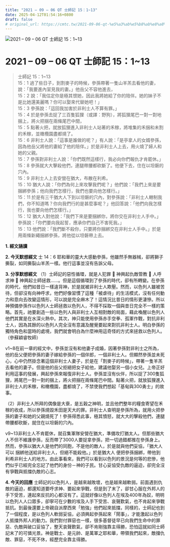```yaml
---
title: "2021 – 09 – 06 QT 士師記 15：1~13"
date: 2025-04-12T01:54:16+0800
draft: false
# original_url: https://cmtc.tw/2021-09-06-qt-%e5%a3%ab%e5%b8%ab%e8%a8%98-15%ef%bc%9a113
---
```


![2021 – 09 – 06 QT 士師記 15：1\~13](/images/qt.jpg   "2021 – 09 – 06 QT 士師記 15：1\~13")

# 2021 – 09 – 06 QT 士師記 15：1\~13

> 士師記 15：1\~13  
> 15：1 過了些日子，到割麥子的時候，參孫帶著一隻山羊羔去看他的妻，說：「我要進內室見我的妻。」他岳父不容他進去，  
> 15：2 說：「我估定你是極其恨她，因此我將她給了你的陪伴。她的妹子不是比她還美麗嗎？你可以娶來代替她吧！」  
> 15：3 參孫說：「這回我加害於非利士人不算有罪。」  
> 15：4 於是參孫去捉了三百隻狐狸（或譯：野狗），將狐狸尾巴一對一對地捆上，將火把捆在兩條尾巴中間，  
> 15：5 點著火把，就放狐狸進入非利士人站著的禾稼，將堆集的禾捆和未割的禾稼，並橄欖園盡都燒了。  
> 15：6 非利士人說：「這事是誰做的呢？」有人說：「是亭拿人的女婿參孫，因為他岳父將他的妻給了他的陪伴。」於是非利士人上去，用火燒了婦人和她的父親。  
> 15：7 參孫對非利士人說：「你們既然這樣行，我必向你們報仇才肯罷休。」  
> 15：8 參孫就大大擊殺他們，連腿帶腰都砍斷了。他便下去，住在以坦磐的穴內。  
> 15：9 非利士人上去安營在猶大，布散在利希。  
> 15：10 猶大人說：「你們為何上來攻擊我們呢？」他們說：「我們上來是要捆綁參孫；他向我們怎樣行，我們也要向他怎樣行。」  
> 15：11 於是有三千猶大人下到以坦磐的穴內，對參孫說：「非利士人轄制我們，你不知道嗎？你向我們行的是甚麼事呢？」他回答說：「他們向我怎樣行，我也要向他們怎樣行。」  
> 15：12 猶大人對他說：「我們下來是要捆綁你，將你交在非利士人手中。」參孫說：「你們要向我起誓，應承你們自己不害死我。」  
> 15：13 他們說：「我們斷不殺你，只要將你捆綁交在非利士人手中。」於是用兩條新繩捆綁參孫，將他從以坦磐帶上去。

**1. 經文誦讀**

**2.  今天默想經文**
士 14：6 耶和華的靈大大感動參孫，他雖然手無器械，卻將獅子撕裂，如同撕裂山羊羔一樣。他行這事並沒有告訴父母。

**3. 分享默想經文**
（1）士師記的惡性循環，就是人犯罪  神興起仇敵管教  人呼求神  神興起士師拯救……。但是這個循環到了參孫的時代，卻有所轉變。在參孫的時代，他們如昔日一樣違背神，於是就被非利士人欺壓。然而，以色列人雖被苦待，但卻沒有向神呼求，他們好像習慣了這種「被虐待」的生活模式，沒有任何動力和意向去改變這情形，可以說是完全麻木了！這情況比昔日的情形更淒慘。所以神預備參孫作以色列人士師拯救以色列人，不得不採取一個與昔日完全不一樣的策略。首先，祂要創造一些以色列人與非利士人互相對敵的局面，藉此喚醒以色列人他們其實是在水深火熱中。其次，神只能使用參孫赤手空拳、孤軍作戰，對抗非利士人，因為其餘的以色列人完全沒有意識及醒覺要起來對抗非利士人。明白參孫的獨特角色和當時的處境，我們就會明白為什麼神用這奇怪的方式來拯救以色列人。（參蘇穎睿牧師）

v1\~8在前一章的經文中，參孫並沒有和他妻子成婚，因著參孫對非利士之所為，他的岳父便把參孫的妻子嫁給參孫的一個伴郎，一個非利士人。但顯然參孫並未死心，心中仍然掛念著這個非利士人妻子，於是在「割麥子的時候」，帶著一隻羊羔去看他的妻子。但是他的岳父拒絕把女子給他，建議他娶另一個小女兒。上帝正好利用這事的發展，興起參孫來報復非利士人。參孫並沒有伙伴，所以捉了300隻狐狸，將尾巴一對一對的捆上，將火把捆在兩條尾巴中間。點著火把，就放狐狸進入非利士人的禾稼，和橄欖園，盡都燒了，不禁使我們想起「基甸與300勇士」的故事。

（2）非利士人所拜的偶像是大䘱，是五穀之神明，並且他們整年的糧食寄望在禾稼的收成，所以參孫燒毀禾田是天大的罪。非利士人查明是參孫所為，就用火把參孫的妻子和她的父親燒死了！參孫得悉此事，極其憤怒，就大大的擊殺他們，連腿帶腰都砍斷，就住在以坦磐的穴內。

v9\~13非利士人不肯罷休，就召集軍隊安營在猶大，準備攻打猶太人。但那些猶大人不但不維護參孫，反而帶了3000人要捉拿參孫，把一切過錯都推在參孫身上。然而，參孫以猶大人是他們的同胞，不是他的敵人，於是就與他們妥協，「猶大人可以 捆綁他送給非利士人，但絕不能殺他。」於是猶大人 便把參孫捆綁，帶他到利希非利士人的地方。由此事看來，我們可以看到以色列的景況是何等的悲慘，他們似乎已經完全忘記了他們的身份－神的子民。甘心妥協受仇敵的逼迫，卻完全沒有爭戰與抵擋仇敵的心志。

**4. 今天的回應**
士師記的以色列人，是越來越敗壞，也是越來越軟弱。前面遇到仇敵的逼迫，都還知道要呼求神、要起來爭戰，但是到了末了，卻甘心服在外邦人的手下受苦，連起來反抗的心都沒有了。這就好像以色列人在埃及400年為奴，明明以色列人人口眾多，卻寧可在少數的埃及人手下受苦、哀聲歎氣，也不肯起來爭戰抵抗。到最後還要上帝親自派摩西來「勉強」他們起來抵擋，同樣的，士師記也到了一個程度，是以色列人軟弱妥協，必須興起參孫起來「鬧事」，才能激起以色列人抵擋外邦人的動力。我們對付罪惡也一樣，很多基督徒早已向我們生命中的罪惡、仇敵與破口妥協了，整天哀聲歎氣，卻不肯剛強靠主得勝，恐怕這就如同士師記末了的可憐光景。神是戰士、是元帥、是萬軍之耶和華，帶領我們起來，敵擋仇敵、罪惡，不死不休，經歷完全靠主得勝。
